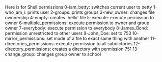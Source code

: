 Here is for Shell permissions
0-iam_betty: switches current user to betty
1-who_am_i: prints user
2-groups: prints groups
3-new_owner: changes file ownnership
4-empty: creates 'hello' file
5-execute: execute permisson to owner
6-multiple_permissions: execute permission to owner and group owner
7-everybody: execute permission to everybody
8-James_Bond: permission unrestricted to other users
9-John_Doe: set to 753
10-mirror_permissions: set mode of a file to exact same thing with another
11-directories_permissions: execute permission to all subdictories
12-directory_permissions: creates a directory with permission 751
13-change_group: changes group owner to school
